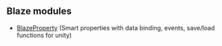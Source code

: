 ## Blaze modules
- [BlazeProperty](/Packages/BlazeProperty/README.md) (Smart properties with data binding, events, save/load functions for unity)
